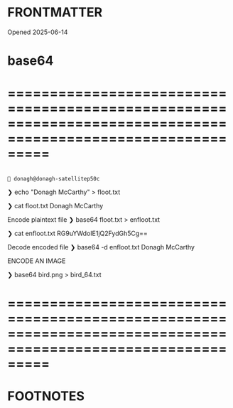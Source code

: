 # FRONTMATTER
Opened 2025-06-14


# base64 
# =============================================================================================================

                                                                                                                               donagh@donagh-satellitep50c
❯ echo "Donagh McCarthy" > floot.txt

❯ cat floot.txt
Donagh McCarthy

Encode plaintext file
❯ base64 floot.txt > enfloot.txt

❯ cat enfloot.txt
RG9uYWdoIE1jQ2FydGh5Cg==

Decode encoded file
❯ base64 -d enfloot.txt
Donagh McCarthy



ENCODE AN IMAGE

❯ base64 bird.png > bird_64.txt



# =============================================================================================================
# FOOTNOTES

